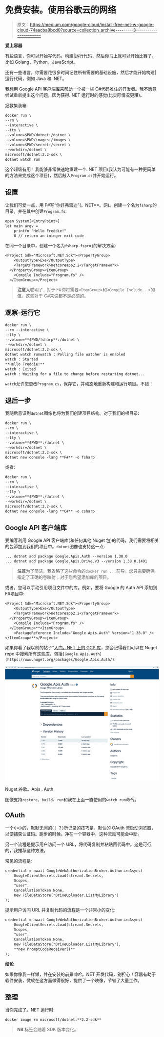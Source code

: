 # 免费安装。使用谷歌云的网络

> 原文：<https://medium.com/google-cloud/install-free-net-w-google-cloud-74aacba8bcd0?source=collection_archive---------3----------------------->

**爱上容器**

有些语言，你可以开始写代码，构建|运行代码，然后你马上就可以开始比赛了，比如 Golang，Python，JavaScript。

还有一些语言，你需要花很多时间记住所有需要的基础设施，然后才能开始构建|运行代码，例如 Java 和. NET。

我想用 Google API 客户端库来帮助一个被一些 C#代码难住的开发者。我不愿意尝试重新提出这个问题，因为获得. NET 运行时的感觉(比实际情况更糟)。

拯救集装箱:

```
docker run \
--rm \
--interactive \
--tty \
--volume=$PWD/dotnet:/dotnet \
--volume=$PWD/images:/images \
--volume=$PWD/secret:/secret \
--workdir=/dotnet \
microsoft/dotnet:2.2-sdk \
dotnet watch run
```

这个超级有用！我能够非常快速地重建一个. NET 项目(我认为可能有一种更简单的方法来完成这个项目)，然后敲入`Program.cs`并开始运行。

## 设置

让我们可爱一点，用 F#写“你好弗雷迪”(。NET==。网)。创建一个名为`fsharp`的目录，并在其中创建`Program.fs`:

```
open System[<EntryPoint>]
let main argv =
    printfn "Hello Freddie!"
    0 // return an integer exit code
```

在同一个目录中，创建一个名为`fsharp.fsproj`的解决方案:

```
<Project Sdk="Microsoft.NET.Sdk"><PropertyGroup>
    <OutputType>Exe</OutputType>
    <TargetFramework>netcoreapp2.2</TargetFramework>
  </PropertyGroup><ItemGroup>
    <Compile Include="Program.fs" />
  </ItemGroup></Project>
```

> **注意**太聪明了…对于 F#你将需要`<ItemGroup>`和`<Compile Include...>`的值。这些对于 C#来说都不是必须的。

## 观察-运行它

```
docker run \
--rm --interactive \
--tty \
--volume=**$PWD/fsharp**:/dotnet \
--workdir=/dotnet \
microsoft/dotnet:2.2-sdk \
dotnet watch runwatch : Polling file watcher is enabled
watch : Started
**Hello Freddie!**
watch : Exited
watch : Waiting for a file to change before restarting dotnet...
```

`watch`允许您更改`Program.cs`，保存它，并动态地重新构建和运行项目。不错！

## 退后一步

我随后意识到`dotnet`图像也将为我们创建项目结构。对于我们的根目录:

```
docker run \
--rm \
--interactive \
--tty \
--volume=**$PWD**:/dotnet \
--workdir=/dotnet \
microsoft/dotnet:2.2-sdk \
dotnet new console -lang **F#** -o fsharp
```

或者:

```
docker run \
--rm \
--interactive \
--tty \
--volume=**$PWD**:/dotnet \
--workdir=/dotnet \
microsoft/dotnet:2.2-sdk \
dotnet new console -lang **C#** -o csharp
```

## Google API 客户端库

要编写利用 Google API 客户端库(和任何其他 Nuget 包)的代码，我们需要将相关的包添加到我们的项目中。`dotnet`图像也支持这一点:

```
... dotnet add package Google.Apis.Auth --version 1.38.0
... dotnet add package Google.Apis.Drive.v3 --version 1.38.0.1491
```

> **注意**为了简洁，我省略了这些命令的`docker run ...`前导。您只需要确保指定了正确的卷映射；对于您希望添加库的项目。

或者，您可以手动引用项目文件中的库。例如，要将 Google 的 Auth API 添加到 F#项目中:

```
<Project Sdk="Microsoft.NET.Sdk"><PropertyGroup>
    <OutputType>Exe</OutputType>
    <TargetFramework>netcoreapp2.2</TargetFramework>
  </PropertyGroup><ItemGroup>
    <Compile Include="Program.fs" />
  </ItemGroup>**<ItemGroup>
    <PackageReference Include="Google.Apis.Auth" Version="1.38.0" />
</ItemGroup>**</Project>
```

如果你看了我以前的帖子"[入门。NET 上的 GCP 库](/@DazWilkin/getting-started-w-net-on-gcp-b56c4e00fa69)，您会记得我们可以在 Nuget repo 中搜索所有这些库，包括`[Google.Apis.Auth](https://www.nuget.org/packages/Google.Apis.Auth/)`:

![](img/141243943c153929ec0a7f653128ce7b.png)

Nuget:谷歌。Apis . Auth

图像支持`restore`、`build`、`run`和我在上面一直使用的`watch run`命令。

## OAuth

一个小小的，默默无闻的(！？)所记录的技巧是，默认的 OAuth 流启动浏览器，以便捕获认证码。跑步的时候。净在一个容器中，这种流动可能会中断。

另一个流程是提示用户访问一个 URL，将代码复制并粘贴回代码中。这是可行的，我推荐这种方法。

常见的流程是:

```
credential = await GoogleWebAuthorizationBroker.AuthorizeAsync(
    GoogleClientSecrets.Load(stream).Secrets,
    Scopes,
    "user",
    CancellationToken.None,
    new FileDataStore("DriveUploader.ListMyLibrary")
);
```

提示用户访问 URL 并复制代码的流程是一个非常小的变化:

```
credential = await GoogleWebAuthorizationBroker.AuthorizeAsync(
    GoogleClientSecrets.Load(stream).Secrets,
    Scopes,
    "user",
    CancellationToken.None,
    new FileDataStore("DriveUploader.ListMyLibrary"),
    **new PromptCodeReceiver()**
);
```

**结论**

如果你像我一样懒，并在安装的前景呻吟。NET 开发代码，别担心！容器有助于软件安装，微软在这方面做得很好，提供了一个映像，节省了大量工作。

## 整理

当你完成了。NET 运行时:

```
docker image rm microsoft/dotnet:**2.2-sdk**
```

> **NB** 标签会随着 SDK 版本变化。